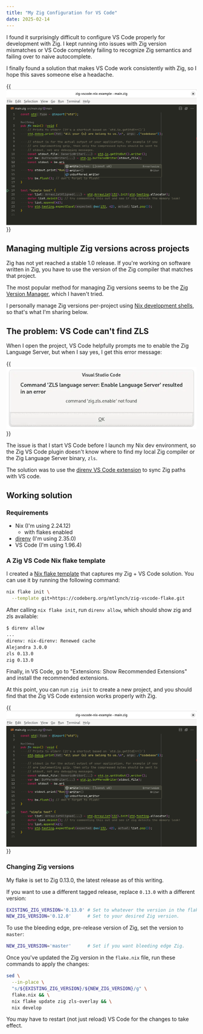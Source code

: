 ```yaml
---
title: "My Zig Configuration for VS Code"
date: 2025-02-14
---
```


I found it surprisingly difficult to configure VS Code properly for development with Zig. I kept running into issues with Zig version mismatches or VS Code completely failing to recognize Zig semantics and failing over to naive autocomplete.

I finally found a solution that makes VS Code work consistently with Zig, so I hope this saves someone else a headache.

{{<img src="vscode-zig-working.webp" has-border="true" max-width="700px" caption="Zig extension for VS Code working correctly">}}

## Managing multiple Zig versions across projects

Zig has not yet reached a stable 1.0 release. If you're working on software written in Zig, you have to use the version of the Zig compiler that matches that project.

The most popular method for managing Zig versions seems to be the [Zig Version Manager](https://www.zvm.app/), which I haven't tried.

I personally manage Zig versions per-project using [Nix development shells](/notes/nix-dev-environment/), so that's what I'm sharing below.

## The problem: VS Code can't find ZLS

When I open the project, VS Code helpfully prompts me to enable the Zig Language Server, but when I say yes, I get this error message:

{{<img src="zls-fail.webp" has-border="true" caption="ZLS install fails">}}

The issue is that I start VS Code before I launch my Nix dev environment, so the Zig VS Code plugin doesn't know where to find my local Zig compiler or the Zig Language Server binary, `zls`.

The solution was to use the [direnv VS Code extension](https://marketplace.visualstudio.com/items?itemName=mkhl.direnv) to sync Zig paths with VS code.

## Working solution

### Requirements

- Nix (I'm using 2.24.12)
  - with flakes enabled
- [direnv](https://direnv.net/) (I'm using 2.35.0)
- VS Code (I'm using 1.96.4)

### A Zig VS Code Nix flake template

I created a [Nix flake template](https://codeberg.org/mtlynch/zig-vscode-flake) that captures my Zig + VS Code solution. You can use it by running the following command:

```bash
nix flake init \
  --template git+https://codeberg.org/mtlynch/zig-vscode-flake.git
```

After calling `nix flake init`, run `direnv allow`, which should show zig and zls available:

```bash
$ direnv allow
...
direnv: nix-direnv: Renewed cache
Alejandra 3.0.0
zls 0.13.0
zig 0.13.0
```

Finally, in VS Code, go to "Extensions: Show Recommended Extensions" and install the recommended extensions.

At this point, you can run `zig init` to create a new project, and you should find that the Zig VS Code extension works properly with Zig.

{{<img src="vscode-zig-working.webp" has-border="true" max-width="700px" caption="If everything works, you should see language overlays in `src/main.zig`, and you should be able to jump to Zig library definitions.">}}

### Changing Zig versions

My flake is set to Zig 0.13.0, the latest release as of this writing.

If you want to use a different tagged release, replace `0.13.0` with a different version:

```bash
EXISTING_ZIG_VERSION='0.13.0' # Set to whatever the version in the flake.nix is.
NEW_ZIG_VERSION='0.12.0'      # Set to your desired Zig version.
```

To use the bleeding edge, pre-release version of Zig, set the version to `master`:

```bash
NEW_ZIG_VERSION='master'      # Set if you want bleeding edge Zig.
```

Once you've updated the Zig version in the `flake.nix` file, run these commands to apply the changes:

```bash
sed \
  --in-place \
  "s/${EXISTING_ZIG_VERSION}/${NEW_ZIG_VERSION}/g" \
  flake.nix && \
  nix flake update zig zls-overlay && \
  nix develop
```

You may have to restart (not just reload) VS Code for the changes to take effect.
